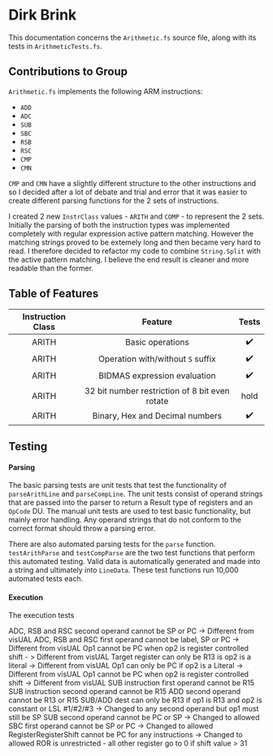 # Dirk Brink
This documentation concerns the `Arithmetic.fs` source file, along with its tests in `ArithmeticTests.fs`.

## Contributions to Group
`Arithmetic.fs` implements the following ARM instructions:
- `ADD`
- `ADC`
- `SUB`
- `SBC`
- `RSB`
- `RSC`
- `CMP`
- `CMN`

`CMP` and `CMN` have a slightly different structure to the other instructions and so I decided after a lot of debate and trial and error that it was easier to create different parsing functions for the 2 sets of instructions.  

I created 2 new `InstrClass` values - `ARITH` and `COMP` - to represent the 2 sets. Initially the parsing of both the instruction types was implemented completely with regular expression active pattern matching.  However the matching strings proved to be extemely long and then became very hard to read.  I therefore decided to refactor my code to combine `String.Split` with the active pattern matching. I believe the end result is cleaner and more readable than the former.  

## Table of Features
| Instruction Class | Feature | Tests |  
| :---:|:---:|:---:|
| ARITH | Basic operations | :heavy_check_mark:
| ARITH | Operation with/without `S` suffix | :heavy_check_mark:
| ARITH | BIDMAS expression evaluation | :heavy_check_mark:
| ARITH | 32 bit number restriction of 8 bit even rotate | hold
| ARITH | Binary, Hex and Decimal numbers | :heavy_check_mark:

## Testing
#### Parsing
The basic parsing tests are unit tests that test the functionality of `parseArithLine` and `parseCompLine`. The unit tests consist of operand strings that are passed into the parser to return a Result type of registers and an `OpCode` DU.  The manual unit tests are used to test basic functionality, but mainly error handling.  Any operand strings that do not conform to the correct format should throw a parsing error.  

There are also automated parsing tests for the `parse` function.  `testArithParse` and `testCompParse` are the two test functions that perform this automated testing.  Valid data is automatically generated and made into a string and ultimately into `LineData`.  These test functions run 10,000 automated tests each.

#### Execution
The execution tests 



ADC, RSB and RSC second operand cannot be SP or PC -> Different from visUAL
ADC, RSB and RSC first operand cannot be label, SP or PC -> Different from visUAL
Op1 cannot be PC when op2 is register controlled shift - > Different from visUAL
Target register can only be R13 is op2 is a literal -> Different from visUAL
Op1 can only be PC if op2 is a Literal -> Different from visUAL
Op1 cannot be PC when op2 is register controlled shift -> Different from visUAL
SUB instruction first operand cannot be R15
SUB instruction second operand cannot be R15
ADD second operand cannot be R13 or R15
SUB/ADD dest can only be R13 if op1 is R13 and op2 is constant or LSL #1/#2/#3 -> Changed to any second operand but op1 must still be SP
SUB second operand cannot be PC or SP -> Changed to allowed
SBC first operand cannot be SP or PC -> Changed to allowed
RegisterRegisterShift cannot be PC for any instructions -> Changed to allowed
ROR is unrestricted - all other register go to 0 if shift value > 31